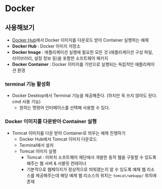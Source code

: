 # Docker

## 사용해보기

- [Docker Hub](https://hub.docker.com/)에서 Docker 이미지를 다운로드 받아 Container 실행하는 예제
- **Docker Hub** : Docker 이미지 저장소
- **Docker Image** : 애플리케이션 실행에 필요한 모든 것 (애플리케이션 구성 파일, 라이브러리, 설정 정보 등)을 포함한 소프트웨어 패키지
- **Docker Container** : Docker 이미지를 기반으로 실행되는 독립적인 애플리케이션 환경

### terminal 기능 활성화

- Docker Desktop에서 Terminal 기능을 제공해준다. (하지만 꼭 쓰지 않아도 된다. cmd 사용 가능)
    - 원하는 명령어 인터페이스를 선택해 사용할 수 있다.
 
### Docker 이미지를 다운받아 Container 실행

- Tomcat 이미지를 다운 받아 Container로 띄우는 예제 진행하기
    - Docker Hub에서 Tomcat 이미지 다운로드
    - Terminal에서 설치
    - Tomcat 이미지 실행
        - Tomcat : 아파치 소프트웨어 재단에서 개발한 동적 웹을 구동할 수 있도록 해주는 웹 서버 & 서블릿 컨테이너
        - 기본적으로 웹페이지가 정상적으로 띄워졌는지 알 수 있도록 예제 웹 리소스를 제공해주는데 해당 예제 웹 리소스의 위치는 `tomcat/webapp/` 위치에 존재
